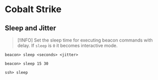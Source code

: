 # Cobalt Strike

## Sleep and Jitter

> [!INFO]
> Set the sleep time for executing beacon commands with delay. If `sleep` is `0` it becomes interactive mode.

```
beacon> sleep <seconds> <jitter>

beacon> sleep 15 30

ssh> sleep
```